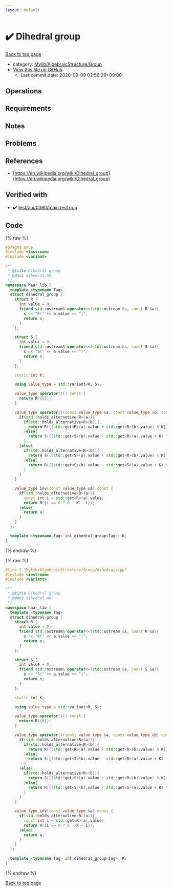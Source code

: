 ```yaml
---
layout: default
---
```


<!-- mathjax config similar to math.stackexchange -->
<script type="text/javascript" async
  src="https://cdnjs.cloudflare.com/ajax/libs/mathjax/2.7.5/MathJax.js?config=TeX-MML-AM_CHTML">
</script>
<script type="text/x-mathjax-config">
  MathJax.Hub.Config({
    TeX: { equationNumbers: { autoNumber: "AMS" }},
    tex2jax: {
      inlineMath: [ ['$','$'] ],
      processEscapes: true
    },
    "HTML-CSS": { matchFontHeight: false },
    displayAlign: "left",
    displayIndent: "2em"
  });
</script>

<script type="text/javascript" src="https://cdnjs.cloudflare.com/ajax/libs/jquery/3.4.1/jquery.min.js"></script>
<script src="https://cdn.jsdelivr.net/npm/jquery-balloon-js@1.1.2/jquery.balloon.min.js" integrity="sha256-ZEYs9VrgAeNuPvs15E39OsyOJaIkXEEt10fzxJ20+2I=" crossorigin="anonymous"></script>
<script type="text/javascript" src="../../../../assets/js/copy-button.js"></script>
<link rel="stylesheet" href="../../../../assets/css/copy-button.css" />


# :heavy_check_mark: Dihedral group

<a href="../../../../index.html">Back to top page</a>

* category: <a href="../../../../index.html#a11cf6f4bd6e76e33e4d7136e3eb98bc">Mylib/AlgebraicStructure/Group</a>
* <a href="{{ site.github.repository_url }}/blob/master/Mylib/AlgebraicStructure/Group/dihedral.cpp">View this file on GitHub</a>
    - Last commit date: 2020-09-09 02:56:29+09:00




## Operations

## Requirements

## Notes

## Problems

## References

- [https://en.wikipedia.org/wiki/Dihedral_group](https://en.wikipedia.org/wiki/Dihedral_group)


## Verified with

* :heavy_check_mark: <a href="../../../../verify/test/aoj/0390/main.test.cpp.html">test/aoj/0390/main.test.cpp</a>


## Code

<a id="unbundled"></a>
{% raw %}
```cpp
#pragma once
#include <iostream>
#include <variant>

/**
 * @title Dihedral group
 * @docs dihedral.md
 */
namespace haar_lib {
  template <typename Tag>
  struct dihedral_group {
    struct R {
      int value = 0;
      friend std::ostream& operator<<(std::ostream &s, const R &a){
        s << "R(" << a.value << ")";
        return s;
      }
    };

    struct S {
      int value = 0;
      friend std::ostream& operator<<(std::ostream &s, const S &a){
        s << "S(" << a.value << ")";
        return s;
      }
    };

    static int K;

    using value_type = std::variant<R, S>;

    value_type operator()() const {
      return R({0});
    }

    value_type operator()(const value_type &a, const value_type &b) const {
      if(std::holds_alternative<R>(a)){
        if(std::holds_alternative<R>(b)){
          return R({(std::get<R>(a).value + std::get<R>(b).value) % K});
        }else{
          return S({(std::get<S>(b).value - std::get<R>(a).value + K) % K});
        }
      }else{
        if(std::holds_alternative<R>(b)){
          return S({(std::get<S>(a).value + std::get<R>(b).value) % K});
        }else{
          return R({(std::get<S>(b).value - std::get<S>(a).value + K) % K});
        }
      }
    }

    value_type inv(const value_type &a) const {
      if(std::holds_alternative<R>(a)){
        const int i = std::get<R>(a).value;
        return R({i == 0 ? 0 : K - i});
      }else{
        return a;
      }
    }
  };

  template <typename Tag> int dihedral_group<Tag>::K;
}

```
{% endraw %}

<a id="bundled"></a>
{% raw %}
```cpp
#line 2 "Mylib/AlgebraicStructure/Group/dihedral.cpp"
#include <iostream>
#include <variant>

/**
 * @title Dihedral group
 * @docs dihedral.md
 */
namespace haar_lib {
  template <typename Tag>
  struct dihedral_group {
    struct R {
      int value = 0;
      friend std::ostream& operator<<(std::ostream &s, const R &a){
        s << "R(" << a.value << ")";
        return s;
      }
    };

    struct S {
      int value = 0;
      friend std::ostream& operator<<(std::ostream &s, const S &a){
        s << "S(" << a.value << ")";
        return s;
      }
    };

    static int K;

    using value_type = std::variant<R, S>;

    value_type operator()() const {
      return R({0});
    }

    value_type operator()(const value_type &a, const value_type &b) const {
      if(std::holds_alternative<R>(a)){
        if(std::holds_alternative<R>(b)){
          return R({(std::get<R>(a).value + std::get<R>(b).value) % K});
        }else{
          return S({(std::get<S>(b).value - std::get<R>(a).value + K) % K});
        }
      }else{
        if(std::holds_alternative<R>(b)){
          return S({(std::get<S>(a).value + std::get<R>(b).value) % K});
        }else{
          return R({(std::get<S>(b).value - std::get<S>(a).value + K) % K});
        }
      }
    }

    value_type inv(const value_type &a) const {
      if(std::holds_alternative<R>(a)){
        const int i = std::get<R>(a).value;
        return R({i == 0 ? 0 : K - i});
      }else{
        return a;
      }
    }
  };

  template <typename Tag> int dihedral_group<Tag>::K;
}

```
{% endraw %}

<a href="../../../../index.html">Back to top page</a>

